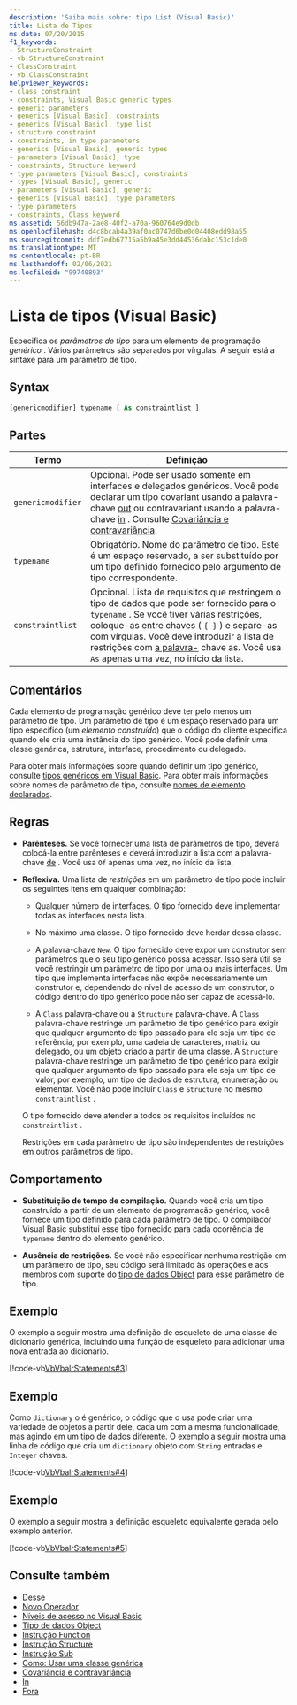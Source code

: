 ```yaml
---
description: 'Saiba mais sobre: tipo List (Visual Basic)'
title: Lista de Tipos
ms.date: 07/20/2015
f1_keywords:
- StructureConstraint
- vb.StructureConstraint
- ClassConstraint
- vb.ClassConstraint
helpviewer_keywords:
- class constraint
- constraints, Visual Basic generic types
- generic parameters
- generics [Visual Basic], constraints
- generics [Visual Basic], type list
- structure constraint
- constraints, in type parameters
- generics [Visual Basic], generic types
- parameters [Visual Basic], type
- constraints, Structure keyword
- type parameters [Visual Basic], constraints
- types [Visual Basic], generic
- parameters [Visual Basic], generic
- generics [Visual Basic], type parameters
- type parameters
- constraints, Class keyword
ms.assetid: 56db947a-2ae8-40f2-a70a-960764e9d0db
ms.openlocfilehash: d4c8bcab4a39af0ac0747d6be0d04408edd98a55
ms.sourcegitcommit: ddf7edb67715a5b9a45e3dd44536dabc153c1de0
ms.translationtype: MT
ms.contentlocale: pt-BR
ms.lasthandoff: 02/06/2021
ms.locfileid: "99740893"
---
```

# <a name="type-list-visual-basic"></a>Lista de tipos (Visual Basic)

Especifica os *parâmetros de tipo* para um elemento de programação *genérico* . Vários parâmetros são separados por vírgulas. A seguir está a sintaxe para um parâmetro de tipo.

## <a name="syntax"></a>Syntax

```vb
[genericmodifier] typename [ As constraintlist ]
```

## <a name="parts"></a>Partes

|Termo|Definição|
|---|---|
|`genericmodifier`|Opcional. Pode ser usado somente em interfaces e delegados genéricos. Você pode declarar um tipo covariant usando a palavra-chave [out](../modifiers/out-generic-modifier.md) ou contravariant usando a palavra-chave [in](../modifiers/in-generic-modifier.md) . Consulte [Covariância e contravariância](../../programming-guide/concepts/covariance-contravariance/index.md).|
|`typename`|Obrigatório. Nome do parâmetro de tipo. Este é um espaço reservado, a ser substituído por um tipo definido fornecido pelo argumento de tipo correspondente.|
|`constraintlist`|Opcional. Lista de requisitos que restringem o tipo de dados que pode ser fornecido para o `typename` . Se você tiver várias restrições, coloque-as entre chaves ( `{ }` ) e separe-as com vírgulas. Você deve introduzir a lista de restrições com [a palavra-](as-clause.md) chave as. Você usa `As` apenas uma vez, no início da lista.|

## <a name="remarks"></a>Comentários

Cada elemento de programação genérico deve ter pelo menos um parâmetro de tipo. Um parâmetro de tipo é um espaço reservado para um tipo específico (um *elemento construído*) que o código do cliente especifica quando ele cria uma instância do tipo genérico. Você pode definir uma classe genérica, estrutura, interface, procedimento ou delegado.

Para obter mais informações sobre quando definir um tipo genérico, consulte [tipos genéricos em Visual Basic](../../programming-guide/language-features/data-types/generic-types.md). Para obter mais informações sobre nomes de parâmetro de tipo, consulte [nomes de elemento declarados](../../programming-guide/language-features/declared-elements/declared-element-names.md).

## <a name="rules"></a>Regras

- **Parênteses.** Se você fornecer uma lista de parâmetros de tipo, deverá colocá-la entre parênteses e deverá introduzir a lista com a palavra-chave [de](of-clause.md) . Você usa `Of` apenas uma vez, no início da lista.

- **Reflexiva.** Uma lista de *restrições* em um parâmetro de tipo pode incluir os seguintes itens em qualquer combinação:

  - Qualquer número de interfaces. O tipo fornecido deve implementar todas as interfaces nesta lista.

  - No máximo uma classe. O tipo fornecido deve herdar dessa classe.

  - A palavra-chave `New`. O tipo fornecido deve expor um construtor sem parâmetros que o seu tipo genérico possa acessar. Isso será útil se você restringir um parâmetro de tipo por uma ou mais interfaces. Um tipo que implementa interfaces não expõe necessariamente um construtor e, dependendo do nível de acesso de um construtor, o código dentro do tipo genérico pode não ser capaz de acessá-lo.

  - A `Class` palavra-chave ou a `Structure` palavra-chave. A `Class` palavra-chave restringe um parâmetro de tipo genérico para exigir que qualquer argumento de tipo passado para ele seja um tipo de referência, por exemplo, uma cadeia de caracteres, matriz ou delegado, ou um objeto criado a partir de uma classe. A `Structure` palavra-chave restringe um parâmetro de tipo genérico para exigir que qualquer argumento de tipo passado para ele seja um tipo de valor, por exemplo, um tipo de dados de estrutura, enumeração ou elementar. Você não pode incluir `Class` e `Structure` no mesmo `constraintlist` .

  O tipo fornecido deve atender a todos os requisitos incluídos no `constraintlist` .

  Restrições em cada parâmetro de tipo são independentes de restrições em outros parâmetros de tipo.

## <a name="behavior"></a>Comportamento

- **Substituição de tempo de compilação.** Quando você cria um tipo construído a partir de um elemento de programação genérico, você fornece um tipo definido para cada parâmetro de tipo. O compilador Visual Basic substitui esse tipo fornecido para cada ocorrência de `typename` dentro do elemento genérico.

- **Ausência de restrições.** Se você não especificar nenhuma restrição em um parâmetro de tipo, seu código será limitado às operações e aos membros com suporte do [tipo de dados Object](../data-types/object-data-type.md) para esse parâmetro de tipo.

## <a name="example"></a>Exemplo

O exemplo a seguir mostra uma definição de esqueleto de uma classe de dicionário genérica, incluindo uma função de esqueleto para adicionar uma nova entrada ao dicionário.

[!code-vb[VbVbalrStatements#3](~/samples/snippets/visualbasic/VS_Snippets_VBCSharp/VbVbalrStatements/VB/Class1.vb#3)]

## <a name="example"></a>Exemplo

Como `dictionary` o é genérico, o código que o usa pode criar uma variedade de objetos a partir dele, cada um com a mesma funcionalidade, mas agindo em um tipo de dados diferente. O exemplo a seguir mostra uma linha de código que cria um `dictionary` objeto com `String` entradas e `Integer` chaves.

[!code-vb[VbVbalrStatements#4](~/samples/snippets/visualbasic/VS_Snippets_VBCSharp/VbVbalrStatements/VB/Class1.vb#4)]

## <a name="example"></a>Exemplo

O exemplo a seguir mostra a definição esqueleto equivalente gerada pelo exemplo anterior.

[!code-vb[VbVbalrStatements#5](~/samples/snippets/visualbasic/VS_Snippets_VBCSharp/VbVbalrStatements/VB/Class1.vb#5)]

## <a name="see-also"></a>Consulte também

- [Desse](of-clause.md)
- [Novo Operador](../operators/new-operator.md)
- [Níveis de acesso no Visual Basic](../../programming-guide/language-features/declared-elements/access-levels.md)
- [Tipo de dados Object](../data-types/object-data-type.md)
- [Instrução Function](function-statement.md)
- [Instrução Structure](structure-statement.md)
- [Instrução Sub](sub-statement.md)
- [Como: Usar uma classe genérica](../../programming-guide/language-features/data-types/how-to-use-a-generic-class.md)
- [Covariância e contravariância](../../programming-guide/concepts/covariance-contravariance/index.md)
- [In](../modifiers/in-generic-modifier.md)
- [Fora](../modifiers/out-generic-modifier.md)
